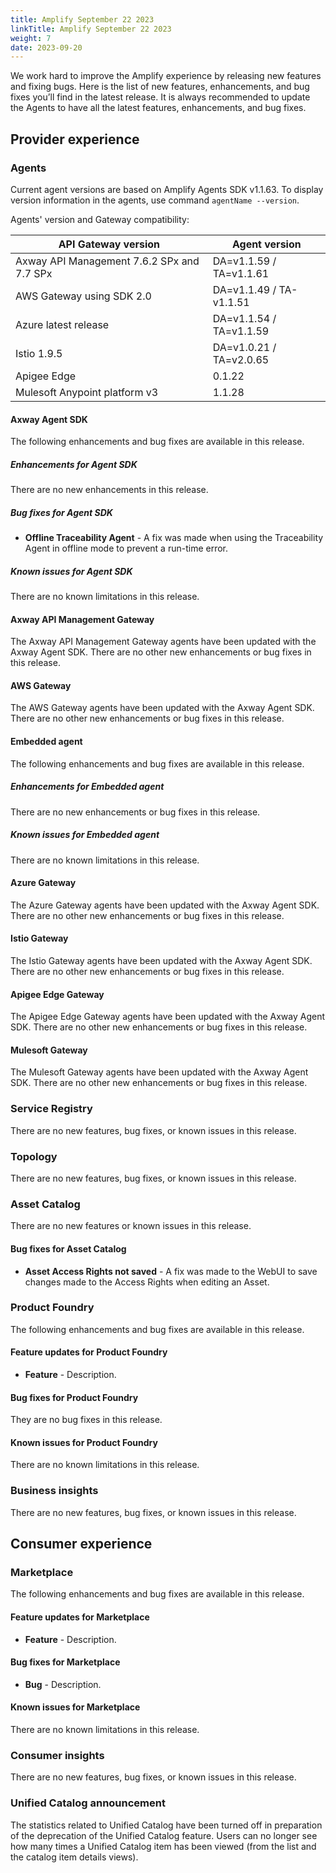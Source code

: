 ```yaml
---
title: Amplify September 22 2023
linkTitle: Amplify September 22 2023
weight: 7
date: 2023-09-20
---
```

We work hard to improve the Amplify experience by releasing new features and fixing bugs. Here is the list of new features, enhancements, and bug fixes you’ll find in the latest release. It is always recommended to update the Agents to have all the latest features, enhancements, and bug fixes.

## Provider experience

### Agents

Current agent versions are based on Amplify Agents SDK v1.1.63. To display version information in the agents, use command `agentName --version`.

Agents' version and Gateway compatibility:

| API Gateway version                        | Agent version           |
|--------------------------------------------|-------------------------|
| Axway API Management 7.6.2 SPx and 7.7 SPx | DA=v1.1.59 / TA=v1.1.61 |
| AWS Gateway using SDK 2.0                  | DA=v1.1.49 / TA-v1.1.51 |
| Azure latest release                       | DA=v1.1.54 / TA=v1.1.59 |
| Istio 1.9.5                                | DA=v1.0.21 / TA=v2.0.65 |
| Apigee Edge                                | 0.1.22                  |
| Mulesoft Anypoint platform v3              | 1.1.28                  |

#### Axway Agent SDK

The following enhancements and bug fixes are available in this release.

##### Enhancements for Agent SDK

There are no new enhancements in this release.

##### Bug fixes for Agent SDK

* **Offline Traceability Agent** - A fix was made when using the Traceability Agent in offline mode to prevent a run-time error.  

##### Known issues for Agent SDK

There are no known limitations in this release.

#### Axway API Management Gateway

The Axway API Management Gateway agents have been updated with the Axway Agent SDK. There are no other new enhancements or bug fixes in this release.

#### AWS Gateway

The AWS Gateway agents have been updated with the Axway Agent SDK. There are no other new enhancements or bug fixes in this release.

#### Embedded agent

The following enhancements and bug fixes are available in this release.

##### Enhancements for Embedded agent

There are no new enhancements or bug fixes in this release.

##### Known issues for Embedded agent

There are no known limitations in this release.

#### Azure Gateway

The Azure Gateway agents have been updated with the Axway Agent SDK. There are no other new enhancements or bug fixes in this release.

#### Istio Gateway

The Istio Gateway agents have been updated with the Axway Agent SDK. There are no other new enhancements or bug fixes in this release.

#### Apigee Edge Gateway

The Apigee Edge Gateway agents have been updated with the Axway Agent SDK. There are no other new enhancements or bug fixes in this release.

#### Mulesoft Gateway

The Mulesoft Gateway agents have been updated with the Axway Agent SDK. There are no other new enhancements or bug fixes in this release.

### Service Registry

There are no new features, bug fixes, or known issues in this release.

### Topology

There are no new features, bug fixes, or known issues in this release.

### Asset Catalog

There are no new features or known issues in this release.

#### Bug fixes for Asset Catalog

* **Asset Access Rights not saved** - A fix was made to the WebUI to save changes made to the Access Rights when editing an Asset.   

### Product Foundry

The following enhancements and bug fixes are available in this release.

#### Feature updates for Product Foundry

* **Feature** - Description.

#### Bug fixes for Product Foundry

They are no bug fixes in this release.

#### Known issues for Product Foundry

There are no known limitations in this release.

### Business insights

There are no new features, bug fixes, or known issues in this release.

## Consumer experience

### Marketplace

The following enhancements and bug fixes are available in this release.

#### Feature updates for Marketplace

* **Feature** - Description.

#### Bug fixes for Marketplace

* **Bug** - Description.

#### Known issues for Marketplace

There are no known limitations in this release.

### Consumer insights

There are no new features, bug fixes, or known issues in this release.

### Unified Catalog announcement

The statistics related to Unified Catalog have been turned off in preparation of the deprecation of the Unified Catalog feature. Users can no longer see how many times a Unified Catalog item has been viewed (from the list and the catalog item details views).
